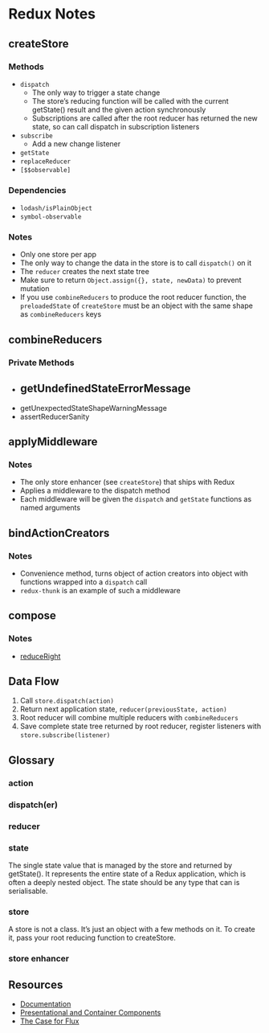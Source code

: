 # Redux Notes

## createStore

### Methods

* `dispatch`
  - The only way to trigger a state change
  - The store’s reducing function will be called with the current getState() result and the given action synchronously
  - Subscriptions are called after the root reducer has returned the new state, so can call dispatch in subscription listeners
* `subscribe`
  - Add a new change listener
* `getState`
* `replaceReducer`
* `[$$observable]`

### Dependencies

* `lodash/isPlainObject`
* `symbol-observable`

### Notes

* Only one store per app
* The only way to change the data in the store is to call `dispatch()` on it
* The `reducer` creates the next state tree 
* Make sure to return `Object.assign({}, state, newData)` to prevent mutation
* If you use `combineReducers` to produce the root reducer function, the `preloadedState` of `createStore` must be an object with the same shape as `combineReducers` keys

## combineReducers

### Private Methods

* getUndefinedStateErrorMessage
  - 
* getUnexpectedStateShapeWarningMessage
* assertReducerSanity


## applyMiddleware

### Notes

* The only store enhancer (see `createStore`) that ships with Redux
* Applies a middleware to the dispatch method
* Each middleware will be given the `dispatch` and `getState` functions as named arguments

## bindActionCreators

### Notes

* Convenience method, turns object of action creators into object with functions wrapped into a `dispatch` call
* `redux-thunk` is an example of such a middleware

## compose

### Notes

* [reduceRight](https://developer.mozilla.org/en-US/docs/Web/JavaScript/Reference/Global_Objects/Array/ReduceRight)

## Data Flow

1. Call `store.dispatch(action)`
2. Return next application state, `reducer(previousState, action)`
3. Root reducer will combine multiple reducers with `combineReducers`
4. Save complete state tree returned by root reducer, register listeners with `store.subscribe(listener)`

## Glossary

### action

### dispatch(er)

### reducer

### state

The single state value that is managed by the store and returned by getState(). It represents the entire state of a Redux application, which is often a deeply nested object. The state should be any type that can is serialisable.

### store 

A store is not a class. It’s just an object with a few methods on it. To create it, pass your root reducing function to createStore.

### store enhancer

## Resources

* [Documentation](http://redux.js.org/)
* [Presentational and Container Components](https://medium.com/@dan_abramov/smart-and-dumb-components-7ca2f9a7c7d0#.e9cjtwuam)
* [The Case for Flux](https://medium.com/swlh/the-case-for-flux-379b7d1982c6#.s4iqur39x)
